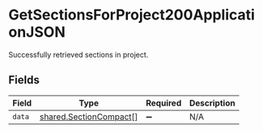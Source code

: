 # GetSectionsForProject200ApplicationJSON

Successfully retrieved sections in project.


## Fields

| Field                                                            | Type                                                             | Required                                                         | Description                                                      |
| ---------------------------------------------------------------- | ---------------------------------------------------------------- | ---------------------------------------------------------------- | ---------------------------------------------------------------- |
| `data`                                                           | [shared.SectionCompact](../../models/shared/sectioncompact.md)[] | :heavy_minus_sign:                                               | N/A                                                              |